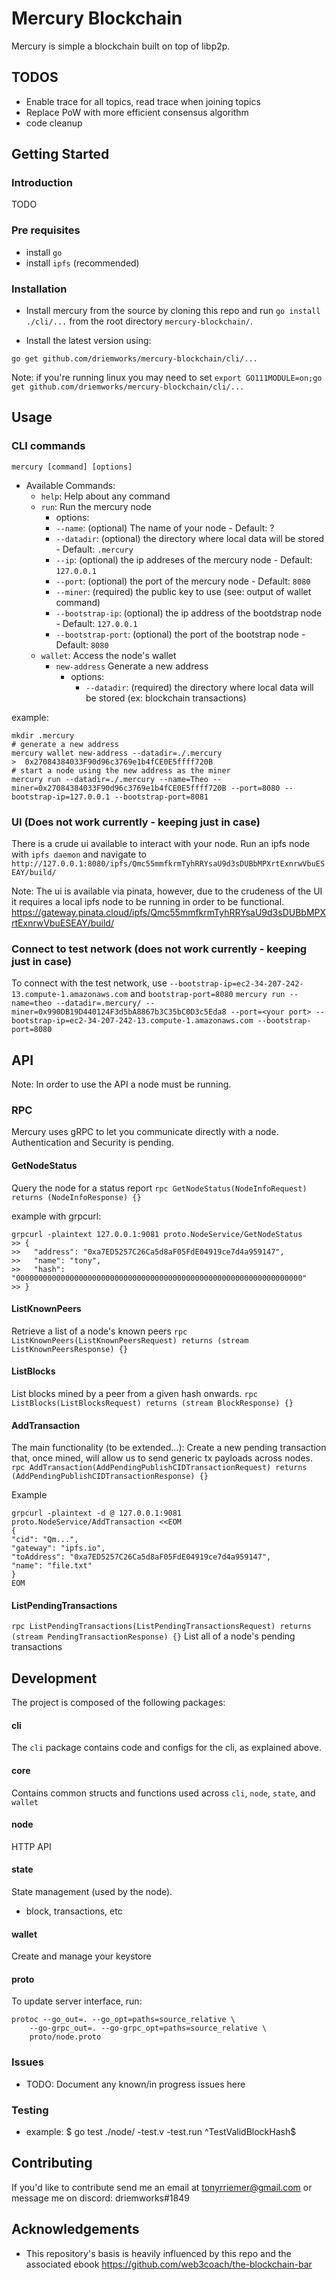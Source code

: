 # Mercury Blockchain
Mercury is simple a blockchain built on top of libp2p.

## TODOS
- Enable trace for all topics, read trace when joining topics
- Replace PoW with more efficient consensus algorithm
- code cleanup

## Getting Started
### Introduction
TODO

### Pre requisites
- install `go`
- install `ipfs` (recommended)

### Installation 

- Install mercury from the source by cloning this repo and run `go install ./cli/...` from the root directory `mercury-blockchain/`.


- Install the latest version using:
```
go get github.com/driemworks/mercury-blockchain/cli/...
```
Note: if you're running linux you may need to set `export GO111MODULE=on;go get github.com/driemworks/mercury-blockchain/cli/...`

## Usage
### CLI commands
`mercury [command] [options]`
- Available Commands:
  - `help`: Help about any command
  - `run`:  Run the mercury node
    -  options:
      - `--name`: (optional) The name of your node - Default: ?
      - `--datadir`: (optional) the directory where local data will be stored - Default: `.mercury`
      - `--ip`: (optional) the ip addreses of the mercury node - Default: `127.0.0.1`
      - `--port`: (optional) the port of the mercury node - Default: `8080`
      - `--miner`: (required) the public key to use (see: output of wallet command)
      - `--bootstrap-ip`: (optional) the ip address of the bootdstrap node - Default: `127.0.0.1`
      - `--bootstrap-port`: (optional) the port of the bootstrap node - Default: `8080`
  - `wallet`: Access the node's wallet
    - `new-address` Generate a new address
        -  options:
            - `--datadir`: (required) the directory where local data will be stored (ex: blockchain transactions)

 example:
  ```
  mkdir .mercury
  # generate a new address
  mercury wallet new-address --datadir=./.mercury
  >  0x27084384033F90d96c3769e1b4fCE0E5ffff720B
  # start a node using the new address as the miner
  mercury run --datadir=./.mercury --name=Theo --miner=0x27084384033F90d96c3769e1b4fCE0E5ffff720B --port=8080 --bootstrap-ip=127.0.0.1 --bootstrap-port=8081
  ```

### UI  (Does not work currently - keeping just in case)
There is a crude ui available to interact with your node. Run an ipfs node with `ipfs daemon` and navigate to `http://127.0.0.1:8080/ipfs/Qmc55mmfkrmTyhRRYsaU9d3sDUBbMPXrtExnrwVbuESEAY/build/`


Note: The ui is available via pinata, however, due to the crudeness of the UI it requires a local ipfs node to be running in order to be functional. https://gateway.pinata.cloud/ipfs/Qmc55mmfkrmTyhRRYsaU9d3sDUBbMPXrtExnrwVbuESEAY/build/

### Connect to test network (does not work currently - keeping just in case)
To connect with the test network, use `--bootstrap-ip=ec2-34-207-242-13.compute-1.amazonaws.com` and `bootstrap-port=8080`
`mercury run --name=theo --datadir=.mercury/ --miner=0x990DB19D440124F3d5bA8867b3C35bC0D3c5Eda8 --port=<your port> --bootstrap-ip=ec2-34-207-242-13.compute-1.amazonaws.com --bootstrap-port=8080`

## API
Note: In order to use the API a node must be running.

### RPC
Mercury uses gRPC to let you communicate directly with a node.
Authentication and Security is pending.

#### GetNodeStatus
Query the node for a status report
`rpc GetNodeStatus(NodeInfoRequest) returns (NodeInfoResponse) {}`

example with grpcurl:
```
grpcurl -plaintext 127.0.0.1:9081 proto.NodeService/GetNodeStatus
>> {
>>   "address": "0xa7ED5257C26Ca5d8aF05FdE04919ce7d4a959147",
>>   "name": "tony",
>>   "hash": "0000000000000000000000000000000000000000000000000000000000000000"
>> }
```

#### ListKnownPeers
Retrieve a list of a node's known peers
`rpc ListKnownPeers(ListKnownPeersRequest) returns (stream ListKnownPeersResponse) {}`

#### ListBlocks
List blocks mined by a peer from a given hash onwards.
`rpc ListBlocks(ListBlocksRequest) returns (stream BlockResponse) {}`

#### AddTransaction
The main functionality (to be extended...): Create a new pending transaction that, once mined, will allow us to send generic tx payloads across nodes.
`rpc AddTransaction(AddPendingPublishCIDTransactionRequest) returns (AddPendingPublishCIDTransactionResponse) {}`

Example
```
grpcurl -plaintext -d @ 127.0.0.1:9081 proto.NodeService/AddTransaction <<EOM
{
"cid": "Qm...",
"gateway": "ipfs.io",
"toAddress": "0xa7ED5257C26Ca5d8aF05FdE04919ce7d4a959147",
"name": "file.txt"
}
EOM

```
#### ListPendingTransactions
`rpc ListPendingTransactions(ListPendingTransactionsRequest) returns (stream PendingTransactionResponse) {}`
List all of a node's pending transactions


## Development

The project is composed of the following packages:
#### cli
The `cli` package contains code and configs for the cli, as explained above.

#### core
Contains common structs and functions used across `cli`, `node`, `state`, and `wallet`

#### node
HTTP API

#### state
State management (used by the node). 
- block, transactions, etc

#### wallet
Create and manage your keystore

#### proto
To update server interface, run:
```
protoc --go_out=. --go_opt=paths=source_relative \
    --go-grpc_out=. --go-grpc_opt=paths=source_relative \
    proto/node.proto
```


### Issues
- TODO: Document any known/in progress issues here

### Testing
- example: $ go test ./node/ -test.v -test.run ^TestValidBlockHash$ 

## Contributing
If you'd like to contribute send me an email at tonyrriemer@gmail.com or message me on discord: driemworks#1849

## Acknowledgements
- This repository's basis is heavily influenced by this repo and the associated ebook https://github.com/web3coach/the-blockchain-bar